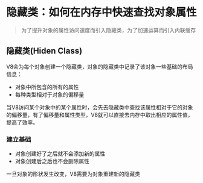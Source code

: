 # 隐藏类：如何在内存中快速查找对象属性
> 为了提升对象的属性访问速度而引入隐藏类，为了加速运算而引入内联缓存  

## 隐藏类(Hiden Class)
V8会为每个对象创建一个隐藏类，对象的隐藏类中记录了该对象一些基础的布局信息：  
- 对象中所包含的所有的属性
- 每种类型相对于对象的偏移量  

当V8访问某个对象中的某个属性时，会先去隐藏类中查找该属性相对于它的对象的偏移量，有了偏移量和属性类型，V8就可以直接去内存中取出相应的属性值，提高了效率。

### 建立基础
- 对象创建好了之后就不会添加新的属性
- 对象创建后之后也不会删除属性  

一旦对象的形状发生改变，V8需要为对象重建新的隐藏类

